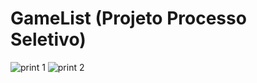 # GameList (Projeto Processo Seletivo)
![print 1](https://github.com/Joao-Guilherme-Teixeira-Freitas/GameList/assets/114028004/3f3d01f3-f462-4c90-90b2-1aa7d4da9a18)
![print 2](https://github.com/Joao-Guilherme-Teixeira-Freitas/GameList/assets/114028004/804ff8bc-dee6-402a-ba7f-863c97f0bcdf)
